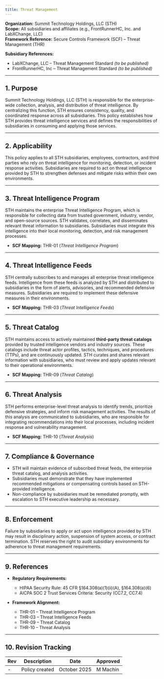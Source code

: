 ```yaml
---
title: Threat Management
---
```


**Organization:** Summit Technology Holdings, LLC (STH)  
**Scope:** All subsidiaries and affiliates (e.g., FrontRunnerHC, Inc. and LabXChange, LLC)  
**Framework Reference:** Secure Controls Framework (SCF) – Threat Management (THR)

**Subsidiary References:**  

- LabXChange, LLC – Threat Management Standard *(to be published)*  
- FrontRunnerHC, Inc – Threat Management Standard *(to be published)*  

---

## 1. Purpose

Summit Technology Holdings, LLC (STH) is responsible for the enterprise-wide collection, analysis, and distribution of threat intelligence. By centralizing this function, STH ensures consistency, quality, and coordinated response across all subsidiaries. This policy establishes how STH provides threat intelligence services and defines the responsibilities of subsidiaries in consuming and applying those services.  

---

## 2. Applicability

This policy applies to all STH subsidiaries, employees, contractors, and third parties who rely on threat intelligence for monitoring, detection, or incident response activities. Subsidiaries are required to act on threat intelligence provided by STH to strengthen defenses and mitigate risks within their own environments.  

---

## 3. Threat Intelligence Program

STH maintains the enterprise Threat Intelligence Program, which is responsible for collecting data from trusted government, industry, vendor, and open-source sources. STH validates, correlates, and disseminates relevant threat information to subsidiaries. Subsidiaries must integrate this intelligence into their local monitoring, detection, and risk management processes.  

- **SCF Mapping:** THR-01 (*Threat Intelligence Program*)  

---

## 4. Threat Intelligence Feeds

STH centrally subscribes to and manages all enterprise threat intelligence feeds. Intelligence from these feeds is analyzed by STH and distributed to subsidiaries in the form of alerts, advisories, and recommended defensive measures. Subsidiaries are required to implement these defensive measures in their environments.  

- **SCF Mapping:** THR-03 (*Threat Intelligence Feeds*)  

---

## 5. Threat Catalog

STH maintains access to actively maintained **third-party threat catalogs** provided by trusted intelligence vendors and industry sources. These catalogs include threat actor profiles, tactics, techniques, and procedures (TTPs), and are continuously updated. STH curates and shares relevant information with subsidiaries, who must review and apply updates relevant to their operational environments.  


- **SCF Mapping:** THR-09 (*Threat Catalog*)  

---

## 6. Threat Analysis

STH performs enterprise-level threat analysis to identify trends, prioritize defensive strategies, and inform risk management activities. The results of this analysis are communicated to subsidiaries, who are responsible for integrating recommendations into their local processes, including incident response and vulnerability management.  

- **SCF Mapping:** THR-10 (*Threat Analysis*)  

---

## 7. Compliance & Governance

- STH will maintain evidence of subscribed threat feeds, the enterprise threat catalog, and analysis activities.  
- Subsidiaries must demonstrate that they have implemented recommended mitigations or compensating controls based on STH-provided intelligence.  
- Non-compliance by subsidiaries must be remediated promptly, with escalation to STH executive leadership as necessary.  

---

## 8. Enforcement

Failure by subsidiaries to apply or act upon intelligence provided by STH may result in disciplinary action, suspension of system access, or contract termination. STH reserves the right to audit subsidiary environments for adherence to threat management requirements.  

---

## 9. References

- **Regulatory Requirements:**  
  - HIPAA Security Rule: 45 CFR §164.308(a)(1)(ii)(A), §164.308(a)(6)  
  - AICPA SOC 2 Trust Services Criteria: Security (CC7.2, CC7.4)  

- **Framework Alignment:**  
  - THR-01 – Threat Intelligence Program  
  - THR-03 – Threat Intelligence Feeds  
  - THR-09 – Threat Catalog  
  - THR-10 – Threat Analysis  

---

## 10. Revision Tracking

| Rev | Description   | Date         | Approved |
| --- | ------------- | ------------ | -------- |
| -   | Policy created | October 2025 | M Machin |
